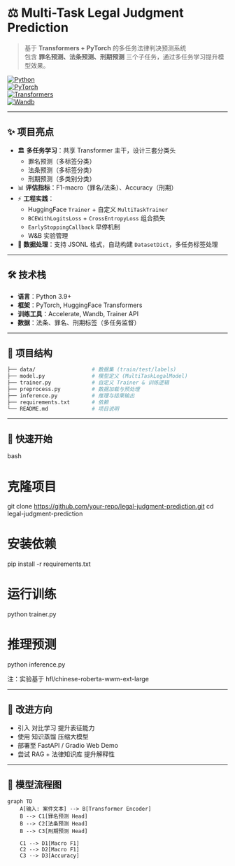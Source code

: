 # ⚖️ Multi-Task Legal Judgment Prediction

> 基于 **Transformers + PyTorch** 的多任务法律判决预测系统  
> 包含 **罪名预测、法条预测、刑期预测** 三个子任务，通过多任务学习提升模型效果。  

[![Python](https://img.shields.io/badge/Python-3.9+-blue?logo=python)]()  
[![PyTorch](https://img.shields.io/badge/PyTorch-DeepLearning-red?logo=pytorch)]()  
[![Transformers](https://img.shields.io/badge/Transformers-HuggingFace-yellow?logo=huggingface)]()  
[![Wandb](https://img.shields.io/badge/Weights&Biases-Experiment_Tracking-orange?logo=weightsandbiases)]()  

---

## ✨ 项目亮点

- 🏛 **多任务学习**：共享 Transformer 主干，设计三套分类头  
  - 罪名预测（多标签分类）  
  - 法条预测（多标签分类）  
  - 刑期预测（多类别分类）  
- 📊 **评估指标**：F1-macro（罪名/法条）、Accuracy（刑期）  
- ⚡ **工程实践**：  
  - HuggingFace `Trainer` + 自定义 `MultiTaskTrainer`  
  - `BCEWithLogitsLoss` + `CrossEntropyLoss` 组合损失  
  - `EarlyStoppingCallback` 早停机制  
  - W&B 实验管理  
- 📂 **数据处理**：支持 JSONL 格式，自动构建 `DatasetDict`，多任务标签处理  

---

## 🛠 技术栈

- **语言**：Python 3.9+  
- **框架**：PyTorch, HuggingFace Transformers  
- **训练工具**：Accelerate, Wandb, Trainer API  
- **数据**：法条、罪名、刑期标签（多任务监督）  

---

## 📂 项目结构

```bash
├── data/                  # 数据集 (train/test/labels)
├── model.py               # 模型定义 (MultiTaskLegalModel)
├── trainer.py             # 自定义 Trainer & 训练逻辑
├── preprocess.py          # 数据加载与预处理
├── inference.py           # 推理与结果输出
├── requirements.txt       # 依赖
└── README.md              # 项目说明
```
---

## 🚀 快速开始

bash
# 克隆项目
git clone https://github.com/your-repo/legal-judgment-prediction.git
cd legal-judgment-prediction

# 安装依赖
pip install -r requirements.txt

# 运行训练
python trainer.py

# 推理预测
python inference.py


注：实验基于 hfl/chinese-roberta-wwm-ext-large

---


## 🔮 改进方向


- 引入 对比学习 提升表征能力
- 使用 知识蒸馏 压缩大模型
- 部署至 FastAPI / Gradio Web Demo
- 尝试 RAG + 法律知识库 提升解释性

---


## 🔎 模型流程图

```mermaid
graph TD
    A[输入: 案件文本] --> B[Transformer Encoder]
    B --> C1[罪名预测 Head]
    B --> C2[法条预测 Head]
    B --> C3[刑期预测 Head]

    C1 --> D1[Macro F1]
    C2 --> D2[Macro F1]
    C3 --> D3[Accuracy]
